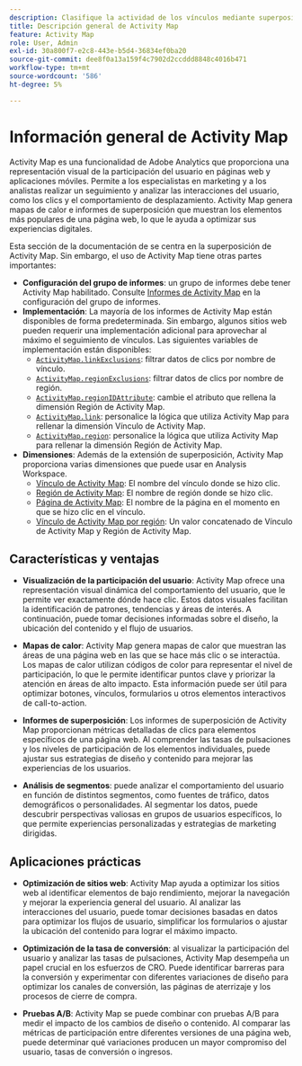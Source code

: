 ```yaml
---
description: Clasifique la actividad de los vínculos mediante superposiciones visuales para supervisar la participación de la audiencia en las páginas web.
title: Descripción general de Activity Map
feature: Activity Map
role: User, Admin
exl-id: 30a800f7-e2c8-443e-b5d4-36834ef0ba20
source-git-commit: dee8f0a13a159f4c7902d2ccddd8848c4016b471
workflow-type: tm+mt
source-wordcount: '586'
ht-degree: 5%

---
```


# Información general de Activity Map

Activity Map es una funcionalidad de Adobe Analytics que proporciona una representación visual de la participación del usuario en páginas web y aplicaciones móviles. Permite a los especialistas en marketing y a los analistas realizar un seguimiento y analizar las interacciones del usuario, como los clics y el comportamiento de desplazamiento. Activity Map genera mapas de calor e informes de superposición que muestran los elementos más populares de una página web, lo que le ayuda a optimizar sus experiencias digitales.

Esta sección de la documentación de se centra en la superposición de Activity Map. Sin embargo, el uso de Activity Map tiene otras partes importantes:

* **Configuración del grupo de informes**: un grupo de informes debe tener Activity Map habilitado. Consulte [Informes de Activity Map](/help/admin/admin/c-manage-report-suites/c-edit-report-suites/activity-map.md) en la configuración del grupo de informes.
* **Implementación**: La mayoría de los informes de Activity Map están disponibles de forma predeterminada. Sin embargo, algunos sitios web pueden requerir una implementación adicional para aprovechar al máximo el seguimiento de vínculos. Las siguientes variables de implementación están disponibles:
   * [`ActivityMap.linkExclusions`](/help/implement/vars/config-vars/activitymap-linkexclusions.md): filtrar datos de clics por nombre de vínculo.
   * [`ActivityMap.regionExclusions`](/help/implement/vars/config-vars/activitymap-regionexclusions.md): filtrar datos de clics por nombre de región.
   * [`ActivityMap.regionIDAttribute`](/help/implement/vars/config-vars/activitymap-regionidattribute.md): cambie el atributo que rellena la dimensión Región de Activity Map.
   * [`ActivityMap.link`](/help/implement/vars/functions/activitymap-link.md): personalice la lógica que utiliza Activity Map para rellenar la dimensión Vínculo de Activity Map.
   * [`ActivityMap.region`](/help/implement/vars/functions/activitymap-region.md): personalice la lógica que utiliza Activity Map para rellenar la dimensión Región de Activity Map.
* **Dimensiones**: Además de la extensión de superposición, Activity Map proporciona varias dimensiones que puede usar en Analysis Workspace.
   * [Vínculo de Activity Map](/help/components/dimensions/activity-map-link.md): El nombre del vínculo donde se hizo clic.
   * [Región de Activity Map](/help/components/dimensions/activity-map-region.md): El nombre de región donde se hizo clic.
   * [Página de Activity Map](/help/components/dimensions/activity-map-page.md): El nombre de la página en el momento en que se hizo clic en el vínculo.
   * [Vínculo de Activity Map por región](/help/components/dimensions/activity-map-link-by-region.md): Un valor concatenado de Vínculo de Activity Map y Región de Activity Map.

## Características y ventajas

* **Visualización de la participación del usuario**: Activity Map ofrece una representación visual dinámica del comportamiento del usuario, que le permite ver exactamente dónde hace clic. Estos datos visuales facilitan la identificación de patrones, tendencias y áreas de interés. A continuación, puede tomar decisiones informadas sobre el diseño, la ubicación del contenido y el flujo de usuarios.

* **Mapas de calor**: Activity Map genera mapas de calor que muestran las áreas de una página web en las que se hace más clic o se interactúa. Los mapas de calor utilizan códigos de color para representar el nivel de participación, lo que le permite identificar puntos clave y priorizar la atención en áreas de alto impacto. Esta información puede ser útil para optimizar botones, vínculos, formularios u otros elementos interactivos de call-to-action.

* **Informes de superposición**: Los informes de superposición de Activity Map proporcionan métricas detalladas de clics para elementos específicos de una página web. Al comprender las tasas de pulsaciones y los niveles de participación de los elementos individuales, puede ajustar sus estrategias de diseño y contenido para mejorar las experiencias de los usuarios.

* **Análisis de segmentos**: puede analizar el comportamiento del usuario en función de distintos segmentos, como fuentes de tráfico, datos demográficos o personalidades. Al segmentar los datos, puede descubrir perspectivas valiosas en grupos de usuarios específicos, lo que permite experiencias personalizadas y estrategias de marketing dirigidas.

## Aplicaciones prácticas

* **Optimización de sitios web**: Activity Map ayuda a optimizar los sitios web al identificar elementos de bajo rendimiento, mejorar la navegación y mejorar la experiencia general del usuario. Al analizar las interacciones del usuario, puede tomar decisiones basadas en datos para optimizar los flujos de usuario, simplificar los formularios o ajustar la ubicación del contenido para lograr el máximo impacto.

* **Optimización de la tasa de conversión**: al visualizar la participación del usuario y analizar las tasas de pulsaciones, Activity Map desempeña un papel crucial en los esfuerzos de CRO. Puede identificar barreras para la conversión y experimentar con diferentes variaciones de diseño para optimizar los canales de conversión, las páginas de aterrizaje y los procesos de cierre de compra.

* **Pruebas A/B**: Activity Map se puede combinar con pruebas A/B para medir el impacto de los cambios de diseño o contenido. Al comparar las métricas de participación entre diferentes versiones de una página web, puede determinar qué variaciones producen un mayor compromiso del usuario, tasas de conversión o ingresos.


